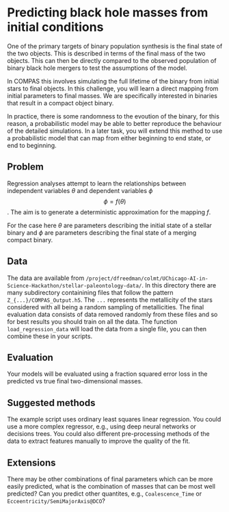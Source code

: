 # Predicting black hole masses from initial conditions

One of the primary targets of binary population synthesis is the final state of the two objects.
This is described in terms of the final mass of the two objects.
This can then be directly compared to the observed population of binary black hole mergers to test the assumptions of the model.

In COMPAS this involves simulating the full lifetime of the binary from initial stars to final objects.
In this challenge, you will learn a direct mapping from initial parameters to final masses.
We are specifically interested in binaries that result in a compact object binary.

In practice, there is some randomness to the evoution of the binary, for this reason, a probabilistic model may be able to better reproduce the behaviour of the detailed simulations.
In a later task, you will extend this method to use a probabilistic model that can map from either beginning to end state, or end to beginning.

## Problem

Regression analyses attempt to learn the relationships between independent variables $\theta$ and dependent variables $\phi$
$$\phi = f(\theta)$$.
The aim is to generate a deterministic approximation for the mapping $f$.

For the case here $\theta$ are parameters describing the initial state of a stellar binary and $\phi$ are parameters describing the final state of a merging compact binary.

## Data

The data are available from `/project/dfreedman/colmt/UChicago-AI-in-Science-Hackathon/stellar-paleontology-data/`.
In this directory there are many subdirectory containining files that follow the pattern `Z_{...}/COMPAS_Output.h5`.
The `...` represents the metallicity of the stars considered with all being a random sampling of metallicities.
The final evaluation data consists of data removed randomly from these files and so for best results you should train on all the data.
The function `load_regression_data` will load the data from a single file, you can then combine these in your scripts.

## Evaluation

Your models will be evaluated using a fraction squared error loss in the predicted vs true final two-dimensional masses.

## Suggested methods

The example script uses ordinary least squares linear regression.
You could use a more complex regressor, e.g., using deep neural networks or decisions trees.
You could also different pre-processing methods of the data to extract features manually to improve the quality of the fit.

## Extensions

There may be other combinations of final parameters which can be more easily predicted, what is the combination of masses that can be most well predicted?
Can you predict other quantites, e.g., `Coalescence_Time` or `Ecceentricity/SemiMajorAxis@DCO`?
